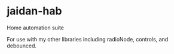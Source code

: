 # jaidan-hab
Home automation suite

For use with my other libraries including radioNode, controls, and debounced.
